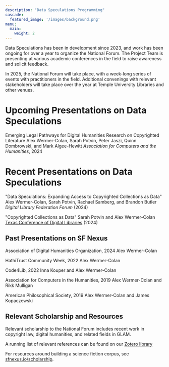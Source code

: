 ```yaml
---
description: "Data Speculations Programming"
cascade:
  featured_image: '/images/background.png'
menu:
  main:
    weight: 2
---
```

Data Speculations has been in development since 2023, and work has been ongoing for over a year to organize the National Forum. The Project Team is presenting at various academic conferences in the field to raise awareness and solicit feedback. 

In 2025, the National Forum will take place, with a week-long series of events with practitioners in the field. Additional convenings with relevant stakeholders will take place over the year at Temple University Libraries and other venues.

# Upcoming Presentations on Data Speculations
Emerging Legal Pathways for Digital Humanities Research on Copyrighted Literature
Alex Wermer-Colan, Sarah Potvin, Peter Jaszi, Quinn Dombrowski, and Mark Algee-Hewitt
*Association for Computers and the Humanities*, 2024

# Recent Presentations on Data Speculations
"Data Speculations: Expanding Access to Copyrighted Collections as Data"
Alex Wermer-Colan, Sarah Potvin, Rachael Samberg, and Brandon Butler
*Digital Library Federation Forum* (2024) 

"Copyrighted Collections as Data"
Sarah Potvin and Alex Wermer-Colan
[Texas Conference of Digital Libraries](https://tcdl2024.sched.com/) (2024)

## Past Presentations on SF Nexus
Association of Digital Humanities Organization, 2024
Alex Wermer-Colan

HathiTrust Community Week, 2022
Alex Wermer-Colan

Code4Lib, 2022
Inna Kouper and Alex Wermer-Colan

Association for Computers in the Humanities, 2019
Alex Wermer-Colan and Rikk Mulligan

American Philosophical Society, 2019
Alex Wermer-Colan and James Kopaczewski

## Relevant Scholarship and Resources
Relevant scholarship to the National Forum includes recent work in copyright law, digital humanities, and related fields in GLAM.

A running list of relevant references can be found on our [Zotero library](https://www.zotero.org/groups/5232836/data_speculations)

For resources around building a science fiction corpus, see [sfnexus.io/scholarship](https://sfnexus.io/scholarship/).
